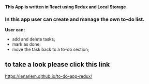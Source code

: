 #### This App is written in React using Redux and Local Storage

### In this app user can create and manage the own to-do list. 

**User can:**
* add and delete tasks;
* mark as done;
* move the task back to a to-do section;


## to take a look please click this link 
https://lenariem.github.io/to-do-app-redux/
